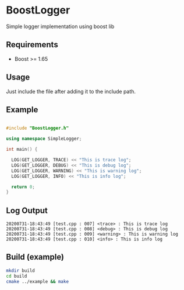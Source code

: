 # BoostLogger
Simple logger implementation using boost lib

## Requirements
* Boost >= 1.65

## Usage
Just include the file after adding it to the include path.

## Example
```cpp

#include "BoostLogger.h"

using namespace SimpleLogger;

int main() {

  LOG(GET_LOGGER, TRACE) << "This is trace log";
  LOG(GET_LOGGER, DEBUG) << "This is debug log";
  LOG(GET_LOGGER, WARNING) << "This is warning log";
  LOG(GET_LOGGER, INFO) << "This is info log";

  return 0;
}
```

## Log Output
```Text
20200731-18:43:49 [test.cpp : 007] <trace> : This is trace log
20200731-18:43:49 [test.cpp : 008] <debug> : This is debug log
20200731-18:43:49 [test.cpp : 009] <warning> : This is warning log
20200731-18:43:49 [test.cpp : 010] <info> : This is info log
```

## Build (example)
```Bash
mkdir build
cd build
cmake ../example && make
```
